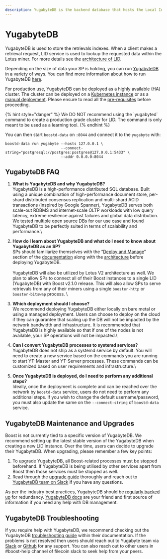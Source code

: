 ```yaml
---
description: YugabyteDB is the backend database that hosts the Local Index Directory
---
```


# YugabyteDB

YugabyteDB is used to store the retrievals indexes. When a client makes a retrieval request, LID service is used to lookup the requested data within the Lotus miner. For more details see the [architecture of LID](../boost-architecture/local-index-directory/).

Depending on the size of data your SP is holding, you can run [YugabyteDB](https://docs.yugabyte.com/preview/architecture/concepts/) in a variety of ways. You can find more information about how to run YugabyteDB [here](https://docs.yugabyte.com/preview/launch-and-manage/).

For production use, YugabyteDB can be deployed as a highly available (HA) cluster. The cluster can be deployed on a [Kubernetes instance](https://docs.yugabyte.com/preview/deploy/kubernetes/) or as a [manual deployment](https://docs.yugabyte.com/preview/deploy/manual-deployment/). Please ensure to read all the [pre-requisites](https://docs.yugabyte.com/preview/deploy/checklist/) before proceeding.

{% hint style="danger" %}
We DO NOT recommend using the \`yugabyted\` command to create a production grade cluster for LID. The command is only meant to be used as a learning tool.
{% endhint %}

You can then start `boostd-data` on `:8044` and connect it to the `yugabyte` with:

```
boostd-data run yugabyte --hosts 127.0.0.1 \
                         --connect-string="postgresql://postgres:postgres@127.0.0.1:5433" \
                         --addr 0.0.0.0:8044
```

## YugabyteDB FAQ

1. **What is YugabyteDB and why YugabyteDB?**\
   YugabyteDB is a high-performance distributed SQL database. Built using a unique combination of high-performance document store, per-shard distributed consensus replication and multi-shard ACID transactions (inspired by Google Spanner), YugabyteDB serves both scale-out RDBMS and internet-scale OLTP workloads with low query latency, extreme resilience against failures and global data distribution.\
   We tested multiple open source DBs for our use case and found YugabyteDB to be perfectly suited in terms of scalability and performance.\

2. **How do I learn about YugabyteDB and what do I need to know about YugabyteDB as an SP?**\
   SPs should familiarize themselves with the “[Deploy and Manage](https://docs.yugabyte.com/preview/launch-and-manage/)” section of the [documentation](https://docs.yugabyte.com/preview/) along with the [architecture](https://docs.yugabyte.com/preview/architecture/concepts/) before deploying YugabyteDB.\
   \
   YugabyteDB will also be utilized by Lotus V2 architecture as well. We plan to allow SPs to connect all of their Boost instances to a single LID (YugabyteDB) with Boost v2.1.0 release. This will also allow SPs to serve retrievals from any of their miners using a single `booster-http` or `booster-bitswap` process. \

3. **Which deployment should I choose?**\
   We recommend deploying YugabyteDB either locally on bare metal or using a managed deployment. Users can choose to deploy on the cloud if they can guarantee that scaling up the DB will not be impacted by the network bandwidth and infrastructure. It is recommended that YugabyteDB is highly available so that if one of the nodes is not available, your SP operations will not be impacted.\

4. **Can I convert YugabyteDB processes to systemd services?**\
   YugabyteDB does not ship as a systemd service by default. You will need to create a new service based on the commands you are running to start YT-Master and YT-Server processes. These commands can be customized based on user requirements and infrastructure.\

5. **Once YugabyteDB is deployed, do I need to perform any additional steps?**\
   Ideally, once the deployment is complete and can be reached over the network by `boostd-data` service, users do not need to perform any additional steps. If you wish to change the default username/password, you must also update the same on the `--connect-string` of `boostd-data` service.

## YugabyteDB Maintenance and Upgrades

Boost is not currently tied to a specific version of YugabyteDB. We recommend setting up the latest stable version of the YugabyteDB when creating a new LID instance. Over the time, users can decide to upgrade their YugabyteDB. When upgrading, please remember a few key points:

1. To upgrade YugabyteDB, all Boost-related processes must be stopped beforehand. If YugabyteDB is being utilised by other services apart from Boost then those services must be stopped as well.
2. Read through the [upgrade guide](https://docs.yugabyte.com/preview/manage/upgrade-deployment/) thoroughly and reach out to [YugabyteDB team on Slack](https://communityinviter.com/apps/yugabyte-db/register) if you have any questions.

As per the industry best practices, YugabyteDB should be [regularly backed up](https://docs.yugabyte.com/preview/manage/backup-restore/) for redundancy. [YugabyteDB docs](https://docs.yugabyte.com/preview/) are your friend and first source of information if you need any help with DB management.

## YugabyteDB Troubleshooting

If you require help with YugabyteDB, we recommend checking out the YugabyteDB [troubleshooting guide](https://docs.yugabyte.com/preview/troubleshoot/) within their documentation. If the problems is not resolved then users should reach out to Yugabyte team via [Slack](https://communityinviter.com/apps/yugabyte-db/register) or [Github](https://github.com/yugabyte/yugabyte-db) for any support. You can also reach out to other users in #boost-help channel of filecoin slack to seek help from your peers.
